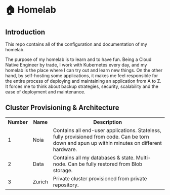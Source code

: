 # 🏠 Homelab

## Introduction

This repo contains all of the configuration and documentation of my homelab.

The purpose of my homelab is to learn and to have fun. Being a Cloud Native Engineer by trade, I work with Kubernetes every day, and my homelab is the place where I can try out and learn new things. On the other hand, by self-hosting some applications, it makes me feel responsible for the entire process of deploying and maintaining an application from A to Z. It forces me to think about backup strategies, security, scalability and the ease of deployment and maintenance.

## Cluster Provisioning & Architecture

<table>
    <tr>
        <th>Number</th>
        <th>Name</th>
        <th>Description</th>
    </tr>
    <tr>
    <td>1</td>
    <td>Noia</td>
        <td>Contains all end-user applications. Stateless, fully provisioned from code. Can be torn down and spun up within minutes on different hardware.</td>
    </tr>
    <tr>
        <td>2</td>
    <td>Data</td>
        <td>Contains all my databases & state. Multi-node. Can be fully restored from Blob storage.</td>
    </tr>
    <tr>
        <td>3</td>
    <td>Zurich</td>
        <td>Private cluster provisioned from private repository.</td>
    </tr>
</table>
